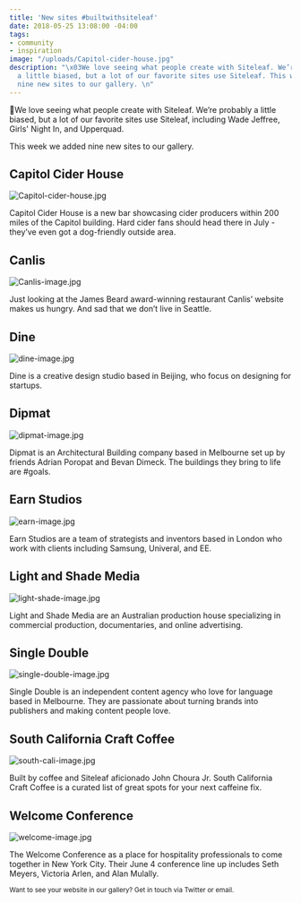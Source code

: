 ```yaml
---
title: 'New sites #builtwithsiteleaf'
date: 2018-05-25 13:08:00 -04:00
tags:
- community
- inspiration
image: "/uploads/Capitol-cider-house.jpg"
description: "\x03We love seeing what people create with Siteleaf. We’re probably
  a little biased, but a lot of our favorite sites use Siteleaf. This week we added
  nine new sites to our gallery. \n"
---
```


We love seeing what people create with Siteleaf. We’re probably a little biased, but a lot of our favorite sites use Siteleaf, including Wade Jeffree, Girls' Night In, and Upperquad. 

This week we added nine new sites to our gallery. 

## Capitol Cider House

![Capitol-cider-house.jpg](/uploads/Capitol-cider-house.jpg)

Capitol Cider House is a new bar showcasing cider producers within 200 miles of the Capitol building. Hard cider fans should head there in July - they’ve even got a dog-friendly outside area. 

## Canlis

![Canlis-image.jpg](/uploads/Canlis-image.jpg)

Just looking at the James Beard award-winning restaurant Canlis’ website makes us hungry. And sad that we don’t live in Seattle. 

## Dine

![dine-image.jpg](/uploads/dine-image.jpg)

Dine is a creative design studio based in Beijing, who focus on designing for startups. 

## Dipmat

![dipmat-image.jpg](/uploads/dipmat-image.jpg)

Dipmat is an Architectural Building company based in Melbourne set up by friends Adrian Poropat and Bevan Dimeck. The buildings they bring to life are #goals.

## Earn Studios

![earn-image.jpg](/uploads/earn-image.jpg)

Earn Studios are a team of strategists and inventors based in London who work with clients including Samsung, Univeral, and EE. 

## Light and Shade Media

![light-shade-image.jpg](/uploads/light-shade-image.jpg)

Light and Shade Media are an Australian production house specializing in commercial production, documentaries, and online advertising.

## Single Double

![single-double-image.jpg](/uploads/single-double-image.jpg)

Single Double is an independent content agency who love for language based in Melbourne. They are passionate about turning brands into publishers and making content people love.

## South California Craft Coffee

![south-cali-image.jpg](/uploads/south-cali-image.jpg)

Built by coffee and Siteleaf aficionado John Choura Jr. South California Craft Coffee is a curated list of great spots for your next caffeine fix. 

## Welcome Conference

![welcome-image.jpg](/uploads/welcome-image.jpg)

The Welcome Conference as a place for hospitality professionals to come together in New York City. Their June 4 conference line up includes Seth Meyers, Victoria Arlen, and Alan Mulally.

<small>Want to see your website in our gallery? Get in touch via Twitter or email.</small>